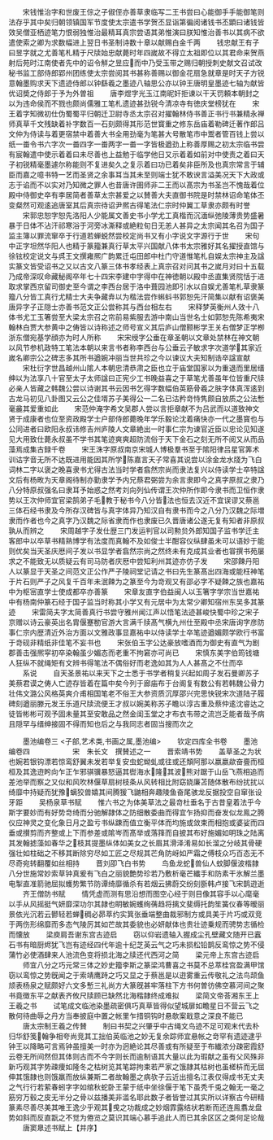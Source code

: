 <!-- { "loadSidebar": true } -->
　　宋钱惟治字和世废王倧之子俶侄亦善草隶临写二王书尝曰心能御手手能御笔则法存乎其中矣归朝领镇国军节度使太宗遣书学贺丕显诣第徧阅诸钱书丕顕曰诸钱皆效吴僧亚栖迹笔力恨弱独惟治最精耳真宗尝语其弟惟演曰朕知惟治善书以其病不欲遣使索之卿为求数幅进上翌日书圣制诗数十章以献赐白金千两
　　钱忠献王有子曰昱字就之尤善笔札精于尺牍始忠献薨时年四嵗故不得立太祖即位以其君命来贺燕射后苑时江南使者先中的诏令觧之昱应而中乃受玉带之赐归朝授刺史献文召试改秘书监工部侍郎郢州团练使太宗尝阅其书甚称善赐以御金花扇急就章是时天子方锐意翰墨购求天下遗迹侍郎以钟繇羲之墨迹八轴思公亦以钟王唐明皇墨迹七轴为献皆优诏奬之侍郎于予为外曽祖
　　唐李煜字光玉江南昵奸拒谏以干天罚頼本朝封之以为违命侯而不戮也颇尚儒雅工笔札遗迹甚劲锐今清凉寺有徳庆堂榜犹在
　　宋王着字知微初仕伪蜀蜀平归朝迁卫尉寺丞太宗召对擢翰林侍书善正书行书兼精永禅师真草千文残缺着补字数百一石刻颇得其形范世寳重之修东岳庙着勒碑迁著作郎吕文仲为侍读与着更宿禁中着善大书全用劲毫为笔甚大号散笔市中鬻者管百钱上尝以纸一畨令书六字次一畨四字一畨两字一畨一字皆极遒劲上称善厚赐之初太宗临书尝有宸翰遣中使示着着曰未尽善也上益勉于临学他日又示着着如前对中使责之着曰天子初锐精毫墨遽尔称能则不复进矣久之复示着曰功已着矣非臣所及也真宗常言于辅臣而嘉之噫书特一艺而圣贤之余事耳当其未至则端士犹不敢谀言溢美况天下大政或志于谄而不以实对乃知微之罪人也昔唐许圉师非二王而以髙宗为书圣岂不愧哉着位殿中侍御史卒有李居简者善草太宗甚爱之以賛善大夫直御书院是时禁林诏命笔体丕变粲然可观逺追唐室其后真宗待诏尹熈古得笔法仁宗时仲翼工草隶亦颇有时誉
　　宋郭忠恕字恕先洛阳人少能属文善史书小学尤工真楷而沉湎纵弛陵薄贵势盛暑暴于日体不沾汗祁寒浴于河旁冰澌释或絶粒旬日无恙人甚异之太宗闻其名召为国子监主簿以罪流窜卒于行道若蝉蜕然尝校定尚书又有小字说文字源行于世
　　宋句中正字坦然华阳人也精于篆籀兼真行草太平兴国献八体书太宗雅好其名擢授直馆与徐铉校定说文与呉王文撰雍熈广韵累迁屯田郎中杜门守道惟笔札自娱太宗神主及諡实篆文皆受诏书之又以古文八篆三体书孝经表上真宗召对问其书之嵗月对曰十五载乃成帝深叹命藏秘阁卒年七十四宋李建中字得中在神徳朝以殿中丞直集贤院恬于进取求掌西京留司御史至今谓之李西台居于洛中葺园池即引水以自娱尤善笔札草隶篆籀八分皆工真行尤精士大夫争藏弆以为楷法尝作蝌蚪书郭恕先汗简集以献有诏褒美唐异字子正隠士亦善书范文正公尝称其与西台相左右
　　宋释梦英衡州人效十八体书尤工玉箸尝至大梁太宗召之帘前易紫服去游中南山当世名士如郭恕先陈希夷宋翰林白贾大参黄中之俦皆以诗称述之师号宣义其后庐山僧颢彬学王关右僧梦正学栁浙东僧宛基学顔亦为时人所称
　　宋宋绶字公垂在章圣朝以文章处禁林在神文朝以风节参机政特工笔法本朝以来言书者称李西台与公垂云子敏求字次道学其家近嵗名卿宗公之碑志多其所书遒婉冲丽当世共珍之今以谏议大夫知制诰卒諡宣献
　　宋杜衍字世昌越州山隂人本朝忠清恭肃之臣也立于庙堂国家以为重退而里居缙绅以为法享八十官至太子太师諡曰正宪少工书晚益喜之于草笔尤善虽年位皆重尺牍必亲人皆藏之韩魏公尝以诗谢其书云因书乞得字数幅伯英筋骨羲之肤字体真浑逺到古龙马初见八卦图又云公之佳壻苏子美得公一二名已沽矜竒恃隽颇自放质之公法慙毫麄其爱重如此
　　宋范仲淹字希文吴郡人尝以言拒章献不为吕武而以道致神文贤于成康者也位至资政殿学士户部侍郎薨晚年学乐毅论沈着痛快亦一代之墨寳也与公同进者曰欧阳永叔讳修吉州庐陵人文章絶出一时事仁宗为谏官近臣以忠论见知遂见大用致仕薨永叔虽不学书其笔迹爽爽超防流俗于天下金石之刻无所不阅又从而品藻焉成集古録千卷
　　宋王洙字原叔南京宋城人博极羣书至于隂阳律吕星官筭术训诂字音无所不达既进用能因其所学陈嘉言天子常喜其说尝以涂金龙水牋为飞白词林二字以褒之晚喜隶书尤得古法当时学者翕然宗尚而隶法复兴以侍读学士卒特諡文后有杨畋为天章阁待制亦勤隶学予内兄蔡君弼尝为余言隶即今之真字原叔之隶乃八分特原叔强名曰隶耳予始惑之然考刘向列仙传谓王次仲所作即今隶书而卫恒作隶势以王次仲师宜官梁鹄弟子毛教于秘书今八分皆法也恒去汉近不宜误谬又蔡邕三体石经书隶及今所存汉碑皆与真字体异乃知汉自有隶书而今之八分乃汉魏之际増隶而作者也今之真字乃汉魏之际省隶而作也隶废已久晋唐诸公遂无复有知者非原叔孰从而辨之
　　宋周越字子发仕歴三门发运判官以司勲贠外郎知国子监书学迁主客郎中以卒草书精熟博学有法度而真翰不及如俊士半酣容仪纵肆虽未可以语妙于能则优矣当天圣庆厯间子发以书显学者翕然宗尚之然终未有克成其业者也甞撰书苑屡求之不能致无以质疑云有司马防者庆厯中尝知利州其迹亦仿子发
　　宋邵餗丹阳人以篆显于天圣之间范文正公作严子陵祠堂记请之书曰先生篆髙出四海或能枉神笔于片石则严子之风复千百年未泯餗为之篆至今为竒观又有邵必字不疑餗之族也嘉祐中为枢宻直学士使成都卒亦善篆
　　宋章友直字伯益闽人以玉箸字学宗当世嘉祐中有杨南仲篆石经于国子监当时称其小学又有元居中为太常少卿知宿州东吴多其篆迹
　　宋雷简夫字太简善真行书尝守雅州闻江声以悟笔法迹甚峻快蜀中珍之宋子京赠以诗云豪英出名胄偃蹇勌官游大言满千牍髙气横九州仕至殿中丞宋唐询字彦防事仁宗内歴清近外治方面以文雅政事显嘉祐中以侍读学士卒笔迹遒媚颇学欧行书富于竒砚非精纸非佳笔不妄书也
　　宋张伯玉字公达豪放嗜酒而为御史有直气为剧郡善击强熈寜初卒染翰虽少媚态而老重不拘窘亦可尚已
　　宋慎东美字伯筠钱塘人狂纵不就绳矩有文辨书得笔法不偶俗好而老逸如其为人人甚髙之不仕而卒
　　系说
　　自天圣景祐以来天下之士悉于书学者稍复兴起如周子发石曼卿苏子美蔡君谟之俦人亡迹存皆着在篇中矣今列于廊庙布于台阁复有数公有若韩魏公骨力壮伟文潞公风格英爽介甫相国笔老不俗王大参资质沉厚邵兴完思快锐宋次道陆子履碑刻遒丽滕元发王乐道尺牍流便王才叔以婉美称苏子瞻以淳古重及蔡仲逺沈睿达之徒皆彬彬可观予固未量其至安敢品之然金闺玉堂之才布衣韦带之流岂乏能者哉予病且隠罕与缙绅接固不得而知也后之与我同志者固当搜而次之










　　墨池编卷三
<子部,艺术类,书画之属,墨池编>
　　钦定四库全书卷
　　墨池编卷四　　　　　　宋　朱长文　撰賛述之一
　　晋索靖书势
　　盖草圣之为状也婉若银钩漂若惊鸾舒翼未发若举复安虫蛇蚴虬或往或还頽阿那以嬴嬴歘奋亹而桓桓及其逸逰盻向乍正乍邪骐骥暴怒逼其辔海水隆其波熊对踞于山岳飞燕相追而差池举而察之又似和风吹林偃草扇树枝条从风转相比附窈娆廉苫随体散布纷扰扰以绮靡中持疑而犹豫螭狡兽嬉其间腾猨飞鼬相奔趣陵鱼奋尾骇龙反据投空自窜张设牙距
　　吴杨泉草书赋
　　惟六书之为体美草法之最竒杜垂名于古昔皇着法乎今斯字要妙而有好势竒绮而分驰解隷体之防细散委曲而得宜乍扬抑而奋发似龙鳯之腾仪应神灵之变化象日月之盈亏书纵踈而值立衡平体而均施或敛束而相抱或婆娑而四垂或攅剪而齐整或上下而参差或隂岑而髙举或落箨而自披其布好施媚如明珠之陆离其发翰摅藻如春华之枝其提墨纵体如美女之长眉其滑泽淆易如长溜之分岐其骨硬强壮如柱础之不移其断除穷尽如工匠之尽规其芒角防岈如严霜之傅枝众巧百态无不尽奇宛转翻覆如丝相持
　　晋刘卲飞白书势
　　鸟鱼龙蛇兽仙人蚊脚偃波楷隷八分世施常妙索草钟真爰有飞白之丽貌艶势珍若乃敷析毫芒纎手和防素干氷解兰墨电掣直准箭驰屈拟蠖势繁节防谭绮靡循杀有若烟云拂蔚交纷刻斵韩卢接飞宋鹊逰逝
　　齐王僧防书赋
　　情凭虚而测有思沿想而图空心经于则目像其容手以心麾毫以手从风摇挺气妍靡深功尔其隷也眀敏婉蠖绚蒨趋将摛文斐缛托韵笙簧仪春等暧丽景依光沉若云鬰轻若蝉稠必昴萃约实箕张垂端整曲裁邪制方或具美于片巧或双竞于两伤形绵靡而多态气陵厉其如芒故其委貌也必妍献体也贵壮迹乗规而骋势志循检而懐放
　　梁庾肩吾谢东宫古迹启
　　窃以仰岩遗轴入握成尘孔壁藏文随开已蠧石书有暗厨烬犹飞岂有迹经四代年逾十纪芝英云气之巧未损松铅鹊反鸾惊之势不侵蒲竹必使酒肆来人池流色变将损北海之牍还代西河之简
　　梁元帝上东宫古迹启
　　师宜八分之巧元常三体之妙史籀李斯之篆梁鸿曹喜之书莫不总萃桂宫盈满甲馆窃以鸾惊之势旣闻之于索靖鹰跱之巧又显之于蔡邕是以逰雾重云传敬礼之法鸟颉鱼颃表杨泉之赋颇好六文多慙三礼尚方大篆旣甚牢落柱下方书何曽彷佛空慕河间之聚书竟徴东平之献表齐攸尺牍顾已缺然北海楷隷终成难拟
　　梁简文帝荅湘东王上王羲之书
　　试笔成文临池染墨疏密俱巧真草皆得似望城扉如瞻星日不营云飞之散何待曲辱之丹方当奉披庭中置之帐里乍措铜钩时悬欹案戢意之深良不能已
　　唐太宗制王羲之传賛
　　制曰书契之兴肇乎中古绳文鸟迹不足可观末代去朴归华舒笺翰争相夸尚竞其工拙伯英临池之妙无复余踪师宜悬帐之竒罕有遗迹逮乎钟王以降略可言焉钟虽擅美一时亦为迥絶论其尽善或有所疑至于布纎浓分疎密霞舒云卷无所间然但其体则古而不今字则长而逾制语其大量以此为瑕献之虽有父风殊非新巧观其字势疎痩如隆冬之枯树览其笔踪拘束若严家之饿隷其枯树也虽槎枿而无屈伸其饿隷也则饿羸而放纵兼斯二者故翰墨之病欤子云近出擅名江表仅得成书无丈夫之气行行若萦春蚓字字如绾秋蛇卧王蒙于纸中坐徐偃于笔下虽秃千兎之翰无一毫之筋穷万毂之皮无半分之骨以兹播美非滥名耶此数子者皆誉过其实所以详察古今研精篆素尽善尽美其唯王逸少乎观其曵之功裁成之妙烟霏露结状若断而还连鳯翥龙盘势如斜而反直翫之不觉为倦览之莫识其端心慕手追此人而已其余区区之类何足论哉
　　唐窦臮述书赋上【并序】
